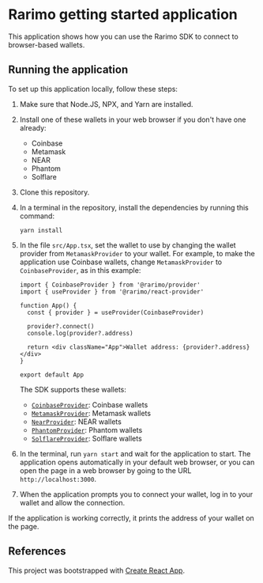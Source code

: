 # Rarimo getting started application

This application shows how you can use the Rarimo SDK to connect to browser-based wallets.

## Running the application

To set up this application locally, follow these steps:

1. Make sure that Node.JS, NPX, and Yarn are installed.

1. Install one of these wallets in your web browser if you don't have one already:

   - Coinbase
   - Metamask
   - NEAR
   - Phantom
   - Solflare

1. Clone this repository.

1. In a terminal in the repository, install the dependencies by running this command:

   ```shell
   yarn install
   ```

1. In the file `src/App.tsx`, set the wallet to use by changing the wallet provider from `MetamaskProvider` to your wallet.
For example, to make the application use Coinbase wallets, change `MetamaskProvider` to `CoinbaseProvider`, as in this example:

   ```tsx
   import { CoinbaseProvider } from '@rarimo/provider'
   import { useProvider } from '@rarimo/react-provider'

   function App() {
     const { provider } = useProvider(CoinbaseProvider)

     provider?.connect()
     console.log(provider?.address)

     return <div className="App">Wallet address: {provider?.address}</div>
   }

   export default App
   ```

   The SDK supports these wallets:
   - [`CoinbaseProvider`](https://rarimo.github.io/js-sdk/classes/_rarimo_provider.CoinbaseProvider.html): Coinbase wallets
   - [`MetamaskProvider`](https://rarimo.github.io/js-sdk/classes/_rarimo_provider.MetamaskProvider.html): Metamask wallets
   - [`NearProvider`](https://rarimo.github.io/js-sdk/classes/_rarimo_provider.NearProvider.html): NEAR wallets
   - [`PhantomProvider`](https://rarimo.github.io/js-sdk/classes/_rarimo_provider.PhantomProvider.html): Phantom wallets
   - [`SolflareProvider`](https://rarimo.github.io/js-sdk/classes/_rarimo_provider.SolflareProvider.html): Solflare wallets

1. In the terminal, run `yarn start` and wait for the application to start.
The application opens automatically in your default web browser, or you can open the page in a web browser by going to the URL `http://localhost:3000`.

1. When the application prompts you to connect your wallet, log in to your wallet and allow the connection.

If the application is working correctly, it prints the address of your wallet on the page.

## References

This project was bootstrapped with [Create React App](https://github.com/facebook/create-react-app).

